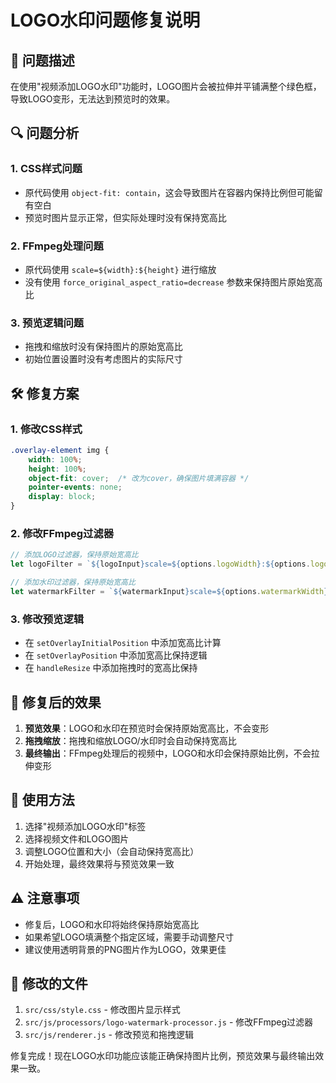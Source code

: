 # LOGO水印问题修复说明

## 🐛 问题描述

在使用"视频添加LOGO水印"功能时，LOGO图片会被拉伸并平铺满整个绿色框，导致LOGO变形，无法达到预览时的效果。

## 🔍 问题分析

### 1. CSS样式问题
- 原代码使用 `object-fit: contain`，这会导致图片在容器内保持比例但可能留有空白
- 预览时图片显示正常，但实际处理时没有保持宽高比

### 2. FFmpeg处理问题
- 原代码使用 `scale=${width}:${height}` 进行缩放
- 没有使用 `force_original_aspect_ratio=decrease` 参数来保持图片原始宽高比

### 3. 预览逻辑问题
- 拖拽和缩放时没有保持图片的原始宽高比
- 初始位置设置时没有考虑图片的实际尺寸

## 🛠️ 修复方案

### 1. 修改CSS样式
```css
.overlay-element img {
    width: 100%;
    height: 100%;
    object-fit: cover;  /* 改为cover，确保图片填满容器 */
    pointer-events: none;
    display: block;
}
```

### 2. 修改FFmpeg过滤器
```javascript
// 添加LOGO过滤器，保持原始宽高比
let logoFilter = `${logoInput}scale=${options.logoWidth}:${options.logoHeight}:force_original_aspect_ratio=decrease`;

// 添加水印过滤器，保持原始宽高比
let watermarkFilter = `${watermarkInput}scale=${options.watermarkWidth}:${options.watermarkHeight}:force_original_aspect_ratio=decrease`;
```

### 3. 修改预览逻辑
- 在 `setOverlayInitialPosition` 中添加宽高比计算
- 在 `setOverlayPosition` 中添加宽高比保持逻辑
- 在 `handleResize` 中添加拖拽时的宽高比保持

## 📝 修复后的效果

1. **预览效果**：LOGO和水印在预览时会保持原始宽高比，不会变形
2. **拖拽缩放**：拖拽和缩放LOGO/水印时会自动保持宽高比
3. **最终输出**：FFmpeg处理后的视频中，LOGO和水印会保持原始比例，不会拉伸变形

## 🔧 使用方法

1. 选择"视频添加LOGO水印"标签
2. 选择视频文件和LOGO图片
3. 调整LOGO位置和大小（会自动保持宽高比）
4. 开始处理，最终效果将与预览效果一致

## ⚠️ 注意事项

- 修复后，LOGO和水印将始终保持原始宽高比
- 如果希望LOGO填满整个指定区域，需要手动调整尺寸
- 建议使用透明背景的PNG图片作为LOGO，效果更佳

## 📁 修改的文件

1. `src/css/style.css` - 修改图片显示样式
2. `src/js/processors/logo-watermark-processor.js` - 修改FFmpeg过滤器
3. `src/js/renderer.js` - 修改预览和拖拽逻辑

修复完成！现在LOGO水印功能应该能正确保持图片比例，预览效果与最终输出效果一致。

